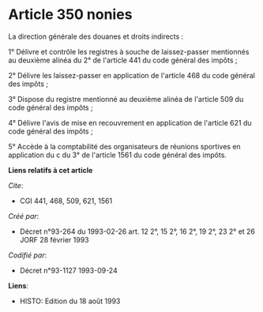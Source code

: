 # Article 350 nonies

La direction générale des douanes et droits indirects :

1° Délivre et contrôle les registres à souche de laissez-passer mentionnés au deuxième alinéa du 2° de l'article 441 du code
général des impôts ;

2° Délivre les laissez-passer en application de l'article 468 du code général des impôts ;

3° Dispose du registre mentionné au deuxième alinéa de l'article 509 du code général des impôts ;

4° Délivre l'avis de mise en recouvrement en application de l'article 621 du code général des impôts ;

5° Accède à la comptabilité des organisateurs de réunions sportives en application du c du 3° de l'article 1561 du code
général des impôts.

**Liens relatifs à cet article**

_Cite_:

  - CGI 441, 468, 509, 621, 1561

_Créé par_:

  - Décret n°93-264 du 1993-02-26 art. 12 2°, 15 2°, 16 2°, 19 2°, 23 2° et 26 JORF 28 février 1993

_Codifié par_:

  - Décret n°93-1127 1993-09-24

**Liens**:

  - HISTO: Edition du 18 août 1993
